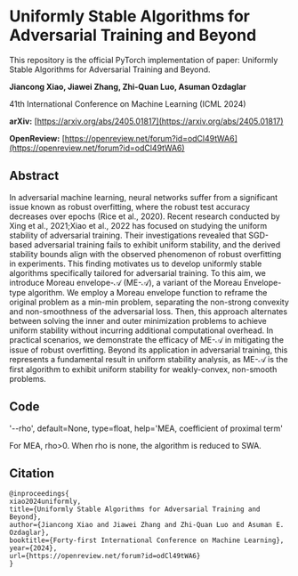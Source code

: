 # Uniformly Stable Algorithms for Adversarial Training and Beyond

This repository is the official PyTorch implementation of paper: Uniformly Stable Algorithms for Adversarial Training and Beyond.

**Jiancong Xiao, Jiawei Zhang, Zhi-Quan Luo, Asuman Ozdaglar**

41th International Conference on Machine Learning (ICML 2024)

**arXiv:** [https://arxiv.org/abs/2405.01817](https://arxiv.org/abs/2405.01817) 

**OpenReview:** [https://openreview.net/forum?id=odCl49tWA6](https://openreview.net/forum?id=odCl49tWA6)

## Abstract

In adversarial machine learning, neural networks suffer from a significant issue known as robust overfitting, where the robust test accuracy decreases over epochs (Rice et al., 2020). Recent research conducted by Xing et al., 2021;Xiao et al., 2022 has focused on studying the uniform stability of adversarial training. Their investigations revealed that SGD-based adversarial training fails to exhibit uniform stability, and the derived stability bounds align with the observed phenomenon of robust overfitting in experiments. This finding motivates us to develop uniformly stable algorithms specifically tailored for adversarial training. To this aim, we introduce Moreau envelope-$\mathcal{A}$ (ME-$\mathcal{A}$), a variant of the Moreau Envelope-type algorithm. We employ a Moreau envelope function to reframe the original problem as a min-min problem, separating the non-strong convexity and non-smoothness of the adversarial loss. Then, this approach alternates between solving the inner and outer minimization problems to achieve uniform stability without incurring additional computational overhead. In practical scenarios, we demonstrate the efficacy of ME-$\mathcal{A}$ in mitigating the issue of robust overfitting. Beyond its application in adversarial training, this represents a fundamental result in uniform stability analysis, as ME-$\mathcal{A}$ is the first algorithm to exhibit uniform stability for weakly-convex, non-smooth problems.

## Code

'--rho', default=None, type=float, help='MEA, coefficient of proximal term'

For MEA, rho>0. When rho is none, the algorithm is reduced to SWA.

## Citation
```
@inproceedings{
xiao2024uniformly,
title={Uniformly Stable Algorithms for Adversarial Training and Beyond},
author={Jiancong Xiao and Jiawei Zhang and Zhi-Quan Luo and Asuman E. Ozdaglar},
booktitle={Forty-first International Conference on Machine Learning},
year={2024},
url={https://openreview.net/forum?id=odCl49tWA6}
}
```
